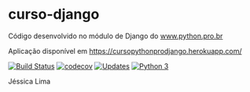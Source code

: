 # curso-django
Código desenvolvido no módulo de Django do www.python.pro.br

Aplicação disponível em https://cursopythonprodjango.herokuapp.com/

[![Build Status](https://travis-ci.org/CursoPythonPro/curso-django.svg?branch=master)](https://travis-ci.org/CursoPythonPro/curso-django)
[![codecov](https://codecov.io/gh/CursoPythonPro/curso-django/branch/master/graph/badge.svg)](https://codecov.io/gh/CursoPythonPro/curso-django)
[![Updates](https://pyup.io/repos/github/CursoPythonPro/curso-django/shield.svg)](https://pyup.io/account/repos/github/CursoPythonPro/curso-django/)
[![Python 3](https://pyup.io/repos/github/CursoPythonPro/curso-django/python-3-shield.svg)](https://pyup.io/account/repos/github/CursoPythonPro/curso-django/)

Jéssica Lima